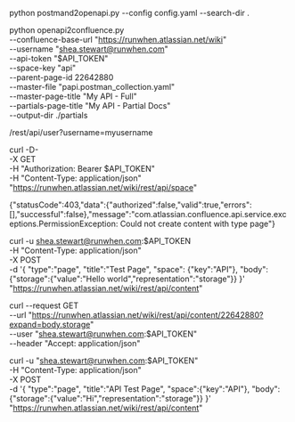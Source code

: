 python postmand2openapi.py  --config config.yaml --search-dir . 


python openapi2confluence.py \
    --confluence-base-url "https://runwhen.atlassian.net/wiki" \
    --username "shea.stewart@runwhen.com" \
    --api-token "$API_TOKEN" \
    --space-key "api" \
    --parent-page-id 22642880  \
    --master-file "papi.postman_collection.yaml" \
    --master-page-title "My API - Full" \
    --partials-page-title "My API - Partial Docs" \
    --output-dir ./partials



/rest/api/user?username=myusername

curl -D- \
   -X GET \
   -H "Authorization: Bearer $API_TOKEN" \
   -H "Content-Type: application/json" \
   "https://runwhen.atlassian.net/wiki/rest/api/space"


{"statusCode":403,"data":{"authorized":false,"valid":true,"errors":[],"successful":false},"message":"com.atlassian.confluence.api.service.exceptions.PermissionException: Could not create content with type page"}

curl -u shea.stewart@runwhen.com:$API_TOKEN \
  -H "Content-Type: application/json" \
  -X POST \
  -d '{
    "type":"page",
    "title":"Test Page",
    "space": {"key":"API"},
    "body":{"storage":{"value":"Hello world","representation":"storage"}}
  }' \
  "https://runwhen.atlassian.net/wiki/rest/api/content"


curl --request GET \
  --url "https://runwhen.atlassian.net/wiki/rest/api/content/22642880?expand=body.storage" \
  --user "shea.stewart@runwhen.com:$API_TOKEN" \
  --header "Accept: application/json"


curl -u "shea.stewart@runwhen.com:$API_TOKEN" \
     -H "Content-Type: application/json" \
     -X POST \
     -d '{
       "type":"page",
       "title":"API Test Page",
       "space":{"key":"API"},
       "body":{"storage":{"value":"Hi","representation":"storage"}}
     }' \
     "https://runwhen.atlassian.net/wiki/rest/api/content"
